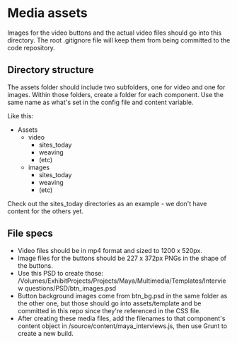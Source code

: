 # Media assets 

Images for the video buttons and the actual video files should go into this directory.
The root .gitignore file will keep them from being committed to the code repository.

## Directory structure

The assets folder should include two subfolders, one for video and one for images.
Within those folders, create a folder for each component. 
Use the same name as what's set in the config file and content variable.

Like this:

- Assets
  - video
    * sites_today
    * weaving
    * (etc)
  - images
    * sites_today
    * weaving
    * (etc)

Check out the sites_today directories as an example - we don't have content for the others yet.

## File specs 

- Video files should be in mp4 format and sized to 1200 x 520px.
- Image files for the buttons should be 227 x 372px PNGs in the shape of the buttons.
 - Use this PSD to create those: 
 /Volumes/ExhibitProjects/Projects/Maya/Multimedia/Templates/Interview questions/PSD/btn_images.psd
 - Button background images come from btn_bg.psd in the same folder as the other one, 
 but those should go into assets/template and be committed in this repo since they're referenced in the CSS file.
- After creating these media files, add the filenames to that component's content object in 
/source/content/maya_interviews.js, then use Grunt to create a new build.
